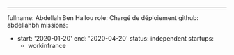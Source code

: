 ---
fullname: Abdellah Ben Hallou
role: Chargé de déploiement 
github: abdellahbh
missions:
  - start: '2020-01-20'
    end: '2020-04-20'
    status: independent
startups:
    - workinfrance
